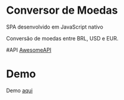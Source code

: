 # Conversor de Moedas

SPA desenvolvido em JavaScript nativo

Conversão de moedas entre BRL, USD e EUR.
 
 #API
 [AwesomeAPI](https://docs.awesomeapi.com.br/)
 
 # Demo
 Demo [aqui](https://conversor-moedas-aa.netlify.app/)
